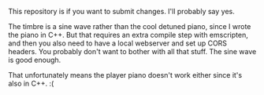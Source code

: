 This repository is if you want to submit changes. I'll probably say yes.

The timbre is a sine wave rather than the cool detuned piano, since I wrote the piano in C++. But that requires an extra compile step with emscripten, and then you also need to have a local webserver and set up CORS headers. You probably don't want to bother with all that stuff. The sine wave is good enough.

That unfortunately means the player piano doesn't work either since it's also in C++. :(